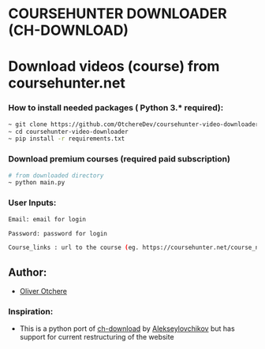 # COURSEHUNTER DOWNLOADER (CH-DOWNLOAD)

# Download videos (course) from coursehunter.net

### How to install needed packages ( Python 3.\* required):

```sh
~ git clone https://github.com/OtchereDev/coursehunter-video-downloader.git
~ cd coursehunter-video-downloader
~ pip install -r requirements.txt
```

### Download premium courses (required paid subscription)

```sh
# from downloaded directory
~ python main.py
```

### User Inputs:

```sh
Email: email for login

Password: password for login

Course_links : url to the course (eg. https://coursehunter.net/course_name)
```

## Author:

- [Oliver Otchere](https://github.com/OtchereDev)

### Inspiration:

- This is a python port of [ch-download](https://github.com/alekseylovchikov/ch-download) by [Alekseylovchikov](https://github.com/alekseylovchikov) but has support for current restructuring of the website
